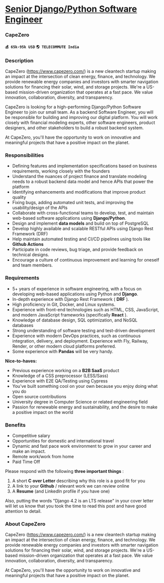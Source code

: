# [Senior Django/Python Software Engineer](https://www.remotewlb.com/apply/senior-django-python-software-engineer)  
### CapeZero  
#### `💰 65k-95k USD` `🌎 TELECOMMUTE India`  

### **Description**

CapeZero (https://www.capezero.com/) is a new cleantech startup making an impact at the intersection of clean energy, finance, and technology. We provide renewable energy companies and investors with smarter navigation solutions for financing their solar, wind, and storage projects. We're a US-based mission-driven organization that operates at a fast pace. We value innovation, collaboration, diversity, and transparency.

CapeZero is looking for a high-performing Django/Python Software Engineer to join our small team. As a backend Software Engineer, you will be responsible for building and improving our digital platform. You will work closely with financial modeling experts, other software engineers, product designers, and other stakeholders to build a robust backend system.

At CapeZero, you'll have the opportunity to work on innovative and meaningful projects that have a positive impact on the planet.

  

### Responsibilities

  * Defining features and implementation specifications based on business requirements, working closely with the founders
  * Understand the nuances of project finance and translate modeling needs to a robust backend data model and hence APIs that power the platform
  * Identifying enhancements and modifications that improve product quality
  * Fixing bugs, adding automated unit tests, and improving the usability/design of the APIs
  * Collaborate with cross-functional teams to develop, test, and maintain web-based software applications using **Django/Python**.
  * Design and implement **data models** and build on top of PostgreSQL
  * Develop highly available and scalable RESTful APIs using Django Rest Framework (DRF)
  * Help maintain automated testing and CI/CD pipelines using tools like **Github Actions**
  * Participate in code reviews, bug triage, and provide feedback on technical designs.
  * Encourage a culture of continuous improvement and learning for oneself and team members.

### **Requirements**

  * 5+ years of experience in software engineering, with a focus on developing web-based applications using Python and **Django**.
  * In-depth experience with Django Rest Framework ( **DRF** ).
  * High proficiency in Git, Docker, and Linux systems.
  * Experience with front-end technologies such as HTML, CSS, JavaScript, and modern JavaScript frameworks (specifically **React** ).
  * Knowledge of database design, SQL optimization, and NoSQL databases
  * Strong understanding of software testing and test-driven development
  * Experience with modern DevOps practices, such as continuous integration, delivery, and deployment. Experience with Fly, Railway, Render, or other modern cloud platforms preferred.
  * Some experience with **Pandas** will be very handy.

**Nice-to-haves:**

  * Previous experience working on a **B2B SaaS** product
  * Knowledge of a CSS preprocessor (LESS/Sass)
  * Experience with E2E QA/Testing using Cypress 
  * You’ve built something cool on your own because you enjoy doing what you do
  * Open source contributions
  * University degree in Computer Science or related engineering field
  * Passion for renewable energy and sustainability, and the desire to make a positive impact on the world

### **Benefits**

  * Competitive salary
  * Opportunities for domestic and international travel
  * Dynamic and fast pace work environment to grow in your career and make an impact.
  * Remote work/work from home
  * Paid Time Off

  
Please respond with the following **three important things** :  

  1. A short **C** **over Letter** describing why this role is a good fit for you
  2. A link to your **Github** / relevant work we can review online
  3. A **Resume** (and LinkedIn profile if you have one)

Also, putting the words "Django 4.2 is an LTS release" in your cover letter will let us know that you took the time to read this post and have good attention to detail.

###  **About CapeZero**

CapeZero (https://www.capezero.com/) is a new cleantech startup making an impact at the intersection of clean energy, finance, and technology. We provide renewable energy companies and investors with smarter navigation solutions for financing their solar, wind, and storage projects. We're a US-based mission-driven organization that operates at a fast pace. We value innovation, collaboration, diversity, and transparency.

At CapeZero, you'll have the opportunity to work on innovative and meaningful projects that have a positive impact on the planet.

